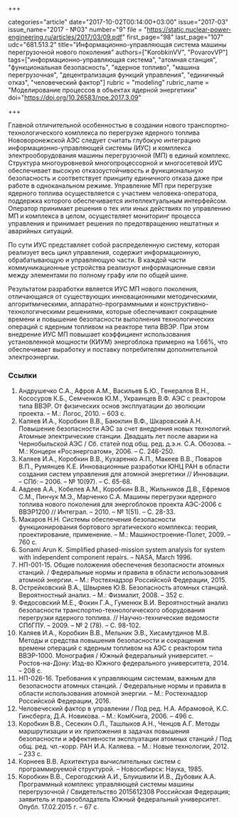 +++

categories="article"
date="2017-10-02T00:14:00+03:00"
issue="2017-03"
issue_name="2017 - №03"
number="9"
file = "https://static.nuclear-power-engineering.ru/articles/2017/03/09.pdf"
first_page="98"
last_page="107"
udc="681.513.2"
title="Информационно-управляющая система машины перегрузочной нового поколения"
authors=["KorobkinVV", "PovarovVP"]
tags=["информационно-управляющая система", "атомная станция", "функциональная безопасность", "ядерное топливо", "машина перегрузочная", "децентрализация функций управления", "единичный отказ", "человеческий фактор"]
rubric = "modeling"
rubric_name = "Моделирование процессов в объектах ядерной энергетики"
doi="https://doi.org/10.26583/npe.2017.3.09"

+++

Главной отличительной особенностью в создании нового транспортно-технологического комплекса по перегрузке ядерного топлива Нововоронежской АЭС следует считать глубокую интеграцию информационно-управляющей системы (ИУС) и комплекса электрооборудования машины перегрузочной (МП) в единый комплекс. Структура многоуровневой многопроцессорной и многосетевой ИУС обеспечивает высокую отказоустойчивость и функциональную безопасность и соответствует принципу единичного отказа даже при работе в одноканальном режиме. Управление МП при перегрузке ядерного топлива осуществляется с участием человека-оператора, поддержка которого обеспечивается интеллектуальным интерфейсом. Оператор принимает решения о тех или иных действиях по управлению МП и комплекса в целом, осуществляет мониторинг процесса управления и принимает решения по предотвращению нештатных и аварийных ситуаций.

По сути ИУС представляет собой распределенную систему, которая реализует весь цикл управления, содержит информационную, обрабатывающую и управляющую части. В каждой части коммуникационные устройства реализуют информационные связи между элементами по полному графу или по общей шине.

Результатом разработки является ИУС МП нового поколения, отличающаяся от существующих инновационными методическими, алгоритмическими, аппаратно-программными и конструктивно-технологическими решениями, которые обеспечивают сокращение времени и повышение безопасности выполнения технологических операций с ядерным топливом на реакторе типа ВВЭР. При этом внедрение ИУС МП повышает коэффициент использования установленной мощности (КИУМ) энергоблока примерно на 1.66%, что обеспечивает выработку и поставку потребителям дополнительной электроэнергии.

### Ссылки

1. Андрушечко С.А., Афров А.М., Васильев Б.Ю., Генералов В.Н., Кососуров К.Б., Семченков Ю.М., Украинцев В.Ф. АЭС с реактором типа ВВЭР. От физических основ эксплуатации до эволюции проекта. – М.: Логос, 2010. – 603 с.
2. Каляев И.А., Коробкин В.В., Баюклин В.Ф., Шкаровский А.Н. Повышение безопасности АЭС за счет внедрения новых технологий. Атомные электрические станции. Двадцать лет после аварии на Чернобыльской АЭС / Сб. статей под общ. ред. д.э.н. С.А. Обозова. – М.: Концерн «Росэнергоатом», 2006. – С. 246-250.
3. Каляев И.А., Коробкин В.В., Кухаренко А.П., Макеев В.В., Поваров В.П., Румянцев К.Е. Инновационные разработки ЮНЦ РАН в области создания систем управления для атомной энергетики // Инновации. – СПб: – 2006. – № 10(97). – С. 65-68.
4. Авдеев А.А., Кобелев А.М., Коробкин В.В., Жильников Д.В., Ефремов С.М., Пинчук М.Э., Марченко С.А. Машины перегрузки ядерного топлива нового поколения для энергоблоков проекта АЭС-2006 с ВВЭР1200 // Интеграл. – 2010. – № 1(51). – С. 28-33.
5. Макаров Н.Н. Системы обеспечения безопасности функционирования бортового эргатического комплекса: теория, проектирование, применение. – М.: Машиностроение-Полет, 2009. – 760 c.
6. Sonami Arun K. Simplified phased-mission system analysis for system with independent component repairs. – NASA, March 1996.
7. НП-001-15. Общие положения обеспечения безопасности атомных станций. / Федеральные нормы и правила в области использования атомной энергии. – М.: Ростехнадзор Российской Федерации, 2015.
8. Острейковский В.А., Швыряев Ю.В. Безопасность атомных станций. Вероятностный анализ. – М.: Физмалит, 2008. – 352 с.
9. Федосовский М.Е., Фокин Г.А., Гуменюк В.И. Вероятностный анализ безопасности транспортно-технологического оборудования перегрузки ядерного топлива. // Научно-технические ведомости СПбГПУ. – 2009. – № 2 (78). – С. 98-102.
10. Каляев И.А., Коробкин В.В., Мельник Э.В., Хисамутдинов М.В. Методы и средства повышения безопасности и сокращения времени операций с ядерным топливом на АЭС с реактором типа ВВЭР-1000. Монография / Южный федеральный университет. – Ростов-на-Дону: Изд-во Южного федерального университета, 2014. – 208 с.
11. НП-026-16. Требования к управляющим системам, важным для безопасности атомных станций. / Федеральные нормы и правила в области использования атомной энергии. – М.: Ростехнадзор Российской Федерации, 2016.
12. Человеческий фактор в управлении / Под ред. Н.А. Абрамовой, К.С. Гинсберга, Д.А. Новикова. – М.: КомКнига, 2006. – 496 с.
13. Коробкин В.В., Сесекин О.Л., Ташлыков А.Н., Ченцов А.Г. Методы маршрутизации и их приложения в задачах повышения безопасности и эффективности эксплуатации атомных станций / Под общ. ред. чл.-корр. РАН И.А. Каляева. – М.: Новые технологии, 2012. – 233 с.
14. Корнеев B.B. Архитектура вычислительных систем c программируемой структурой. – Новосибирск: Наука, 1985.
15. Коробкин В.В., Серогодский А.И., Блуишвили И.В., Дубовик А.А. Программный комплекс управляющей системы машины перегрузочной / Свидетельство 2015612308 Российская Федерация; заявитель и правообладатель Южный федеральный университет. Опубл. 17.02.2015 г. – 67 с.